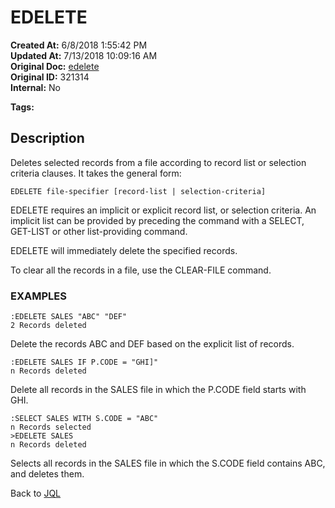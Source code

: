 # EDELETE

**Created At:** 6/8/2018 1:55:42 PM  
**Updated At:** 7/13/2018 10:09:16 AM  
**Original Doc:** [edelete](https://docs.jbase.com/46350-jql/edelete)  
**Original ID:** 321314  
**Internal:** No  

**Tags:**
<badge text='jql' vertical='middle' />

## Description

Deletes selected records from a file according to record list or selection criteria clauses. It takes the general form:

```
EDELETE file-specifier [record-list | selection-criteria]
```



EDELETE requires an implicit or explicit record list, or selection criteria. An implicit list can be provided by preceding the command with a SELECT, GET-LIST or other list-providing command.

EDELETE will immediately delete the specified records.

To clear all the records in a file, use the CLEAR-FILE command.



### EXAMPLES

```
:EDELETE SALES "ABC" "DEF"
2 Records deleted 
```

Delete the records ABC and DEF based on the explicit list of records.



```
:EDELETE SALES IF P.CODE = "GHI]"
n Records deleted
```

Delete all records in the SALES file in which the P.CODE field starts with GHI.



```
:SELECT SALES WITH S.CODE = "ABC"
n Records selected
>EDELETE SALES
n Records deleted
```

Selects all records in the SALES file in which the S.CODE field contains ABC, and deletes them.



Back to [JQL](jbase-query-language-jql-)

